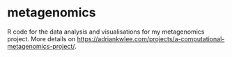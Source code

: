 # metagenomics
R code for the data analysis and visualisations for my metagenomics project. More details on https://adriankwlee.com/projects/a-computational-metagenomics-project/.
